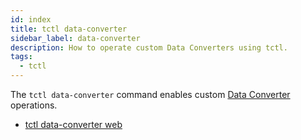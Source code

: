 ```yaml
---
id: index
title: tctl data-converter
sidebar_label: data-converter
description: How to operate custom Data Converters using tctl.
tags:
  - tctl
---
```


The `tctl data-converter` command enables custom [Data Converter](/concepts/what-is-a-data-converter) operations.

- [tctl data-converter web](/temporal-cli/data-converter#web)
